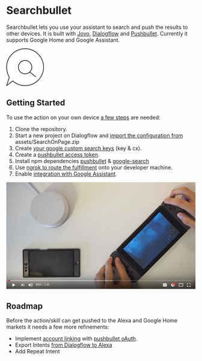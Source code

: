 # Searchbullet
Searchbullet lets you use your assistant to search and push the results to other devices.
It is built with [Jovo](https://www.jovo.tech "Jovo's website"), [Dialogflow](https://api.ai/) and [Pushbullet](https://docs.pushbullet.com).
Currently it supports Google Home and Google Assistant.

![Icon](assets/Icons/searchVoiceIconSmall.jpg)
## Getting Started
To use the action on your own device [a few steps](https://github.com/haukesand/SearchBullet/blob/master/README.md) are needed:

1. Clone the repository.
2. Start a new project on Dialogflow and [import the configuration from](https://api.ai/docs/best-practices/import-export-for-versions)  assets/SearchOnPage.zip
3. Create [your google custom search keys](https://support.google.com/customsearch/answer/2631040?hl=en) (key & cx).
4. Create a [pushbullet access token](https://docs.pushbullet.com/#api-quick-start).
5. Install npm dependencies [pushbullet](https://www.npmjs.com/package/pushbullet) & [google-search](https://www.npmjs.com/package/google-search)
6. Use [ngrok to route the fulfillment](https://www.jovo.tech/get-started/run-local-server) onto your developer machine.
7. Enable [integration with Google Assistant](https://developers.google.com/actions/apiai/first-app).

[![Video](/assets/VideoPreview.JPG?raw=true)](https://youtu.be/nQaFcTQubHE)

## Roadmap
Before the action/skill can get pushed to the Alexa and Google Home markets it needs a few more refinements:
- Implement [account linking](https://developers.google.com/actions/identity/account-linking) with [pushbullet oAuth](https://docs.pushbullet.com/#oauth2).
- Export Intents [from Dialogflow to Alexa](https://api.ai/docs/integrations/alexa-importer)
- Add Repeat Intent

